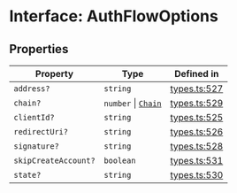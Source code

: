 # Interface: AuthFlowOptions

## Properties

| Property | Type | Defined in |
| ------ | ------ | ------ |
| `address?` | `string` | [types.ts:527](https://github.com/monerium/js-monorepo/blob/main/packages/sdk/src/types.ts#L527) |
| `chain?` | `number` \| [`Chain`](/docs/packages/sdk/type-aliases/Chain.md) | [types.ts:529](https://github.com/monerium/js-monorepo/blob/main/packages/sdk/src/types.ts#L529) |
| `clientId?` | `string` | [types.ts:525](https://github.com/monerium/js-monorepo/blob/main/packages/sdk/src/types.ts#L525) |
| `redirectUri?` | `string` | [types.ts:526](https://github.com/monerium/js-monorepo/blob/main/packages/sdk/src/types.ts#L526) |
| `signature?` | `string` | [types.ts:528](https://github.com/monerium/js-monorepo/blob/main/packages/sdk/src/types.ts#L528) |
| `skipCreateAccount?` | `boolean` | [types.ts:531](https://github.com/monerium/js-monorepo/blob/main/packages/sdk/src/types.ts#L531) |
| `state?` | `string` | [types.ts:530](https://github.com/monerium/js-monorepo/blob/main/packages/sdk/src/types.ts#L530) |
